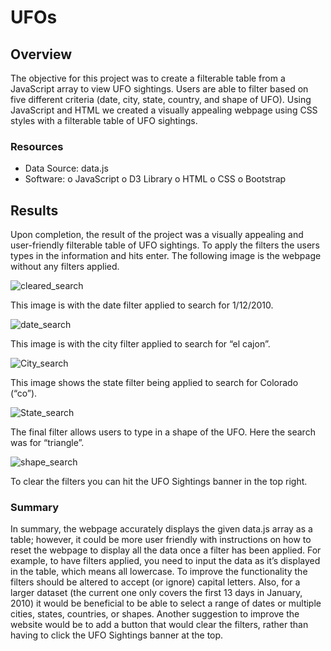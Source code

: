 # UFOs
## Overview
The objective for this project was to create a filterable table from a JavaScript array to view UFO sightings. Users are able to filter based on five different criteria (date, city, state, country, and shape of UFO). Using JavaScript and HTML we created a visually appealing webpage using CSS styles with a filterable table of UFO sightings.
 ### Resources
-	Data Source: data.js
-	Software:
o	JavaScript
o	D3 Library
o	HTML
o	CSS
o	Bootstrap
## Results
Upon completion, the result of the project was a visually appealing and user-friendly filterable table of UFO sightings. To apply the filters the users types in the information and hits enter. 
The following image is the webpage without any filters applied.

![cleared_search](https://user-images.githubusercontent.com/101822948/177055623-1730928f-5aa6-4e65-82a1-c8a118bd034b.png)

This image is with the date filter applied to search for 1/12/2010.

![date_search](https://user-images.githubusercontent.com/101822948/177055630-eebfc40e-9ffa-4c2e-9d49-d24873216e8f.png)

This image is with the city filter applied to search for “el cajon”.

![City_search](https://user-images.githubusercontent.com/101822948/177055633-402633d0-ea50-4127-a940-37b68a44c174.png)

This image shows the state filter being applied to search for Colorado (“co”).

![State_search](https://user-images.githubusercontent.com/101822948/177055639-2077a570-174c-4472-8b9a-1a9c2a507202.png)

The final filter allows users to type in a shape of the UFO. Here the search was for “triangle”.

![shape_search](https://user-images.githubusercontent.com/101822948/177055643-b7769638-f8ed-4c9a-ae27-e0f6f2229227.png)

To clear the filters you can hit the UFO Sightings banner in the top right. 

### Summary
In summary, the webpage accurately displays the given data.js array as a table; however, it could be more user friendly with instructions on how to reset the webpage to display all the data once a filter has been applied. For example, to have filters applied, you need to input the data as it’s displayed in the table, which means all lowercase. To improve the functionality the filters should be altered to accept (or ignore) capital letters. Also, for a larger dataset (the current one only covers the first 13 days in January, 2010) it would be beneficial to be able to select a range of dates or multiple cities, states, countries, or shapes. Another suggestion to improve the website would be to add a button that would clear the filters, rather than having to click the UFO Sightings banner at the top. 
